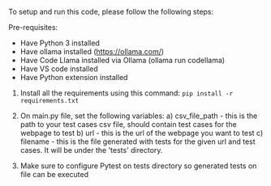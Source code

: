 To setup and run this code, please follow the following steps:

Pre-requisites:
- Have Python 3 installed
- Have ollama installed (https://ollama.com/)
- Have Code Llama installed via Ollama (ollama run codellama)
- Have VS code installed
- Have Python extension installed

1) Install all the requirements using this command:
   ```pip install -r requirements.txt```
   
2) On main.py file, set the following variables:
   a) csv_file_path - this is the path to your test cases csv file, should contain test cases for the webpage to test
   b) url - this is the url of the webpage you want to test
   c) filename - this is the file generated with tests for the given url and test cases. It will be under the 'tests' directory.
   
3) Make sure to configure Pytest on tests directory so generated tests on file can be executed
